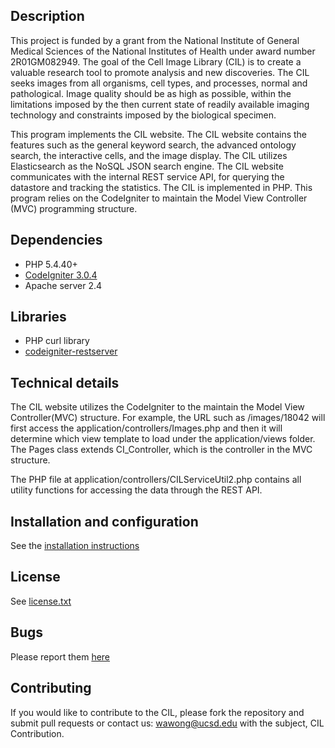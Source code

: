 ## Description
This project is funded by a grant from the National Institute of General Medical Sciences of the National Institutes of 
Health under award number 2R01GM082949. The goal of the Cell Image Library (CIL) is to create a valuable research tool 
to promote analysis and new discoveries. The CIL seeks images from all organisms, cell types, and processes, normal 
and pathological. Image quality should be as high as possible, within the limitations imposed by the then current state of readily available imaging technology 
and constraints imposed by the biological specimen.

This program implements the CIL website. The CIL website contains the features such as the general keyword search, the 
advanced ontology search, the interactive cells, and the image display. The CIL utilizes Elasticsearch as the NoSQL 
JSON search engine.  The CIL website communicates with the internal REST service API, for querying the datastore and 
tracking the statistics. The CIL is implemented in PHP. This program relies on the CodeIgniter to maintain the Model View Controller (MVC) 
programming structure.

## Dependencies
* PHP 5.4.40+
* [CodeIgniter 3.0.4](https://www.codeigniter.com/)
* Apache server 2.4


## Libraries
* PHP curl library
* [codeigniter-restserver](https://github.com/chriskacerguis/codeigniter-restserver)


## Technical details
The CIL website utilizes the CodeIgniter to the maintain the Model View Controller(MVC) structure. For example, 
the URL such as /images/18042 will first access the application/controllers/Images.php and then it will determine which
view template to load under the application/views folder. The Pages class extends CI_Controller, which is the controller 
in the MVC structure. 

The PHP file at application/controllers/CILServiceUtil2.php contains all utility functions for accessing the data through the REST API.

## Installation and configuration
See the [installation instructions](https://github.com/slash-segmentation/CIL_PHP_Website/wiki/CIL_website_deployment)


## License
See [license.txt](https://github.com/slash-segmentation/CIL_PHP_Website/blob/master/license.txt)

## Bugs
Please report them [here](https://github.com/slash-segmentation/CIL_PHP_Website/issues)

## Contributing
If you would like to contribute to the CIL, please fork the repository and submit pull requests or contact us: wawong@ucsd.edu with the subject, CIL Contribution.